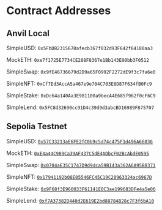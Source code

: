 # Contract Addresses

## Anvil Local

SimpleUSD: `0x5FbDB2315678afecb367f032d93F642f64180aa3`

MockETH: `0xe7f1725E7734CE288F8367e1Bb143E90bb3F0512`

SimpleSwap: `0x9fE46736679d2D9a65F0992F2272dE9f3c7fa6e0`

SimpleNFT: `0xCf7Ed3AccA5a467e9e704C703E8D87F634fB0Fc9`

SimpleStake: `0xDc64a140Aa3E981100a9becA4E685f962f0cF6C9`

SimpleLend: `0x5FC8d32690cc91D4c39d9d3abcBD16989F875707`

## Sepolia Testnet

SimpleUSD: [`0x57C33213aE6FE2fC0b9c5d74c475F1d496A66836`](https://sepolia.etherscan.io/address/0x57c33213ae6fe2fc0b9c5d74c475f1d496a66836)

MockETH: [`0xE4a44C989Ca39AF437C5dE4ADbcF02BcAbdE0595`](https://sepolia.etherscan.io/address/0xe4a44c989ca39af437c5de4adbcf02bcabde0595)

SimpleSwap: [`0x0704aE35C1747D9d9dca59B143a362A6A95B8371`](https://sepolia.etherscan.io/address/0x0704ae35c1747d9d9dca59b143a362a6a95b8371)

SimpleNFT: [`0x17941192b08E05546FC45C19C20963324ac6967D`](https://sepolia.etherscan.io/address/0x17941192b08e05546fc45c19c20963324ac6967d)

SimpleStake: [`0x9F68f3E960033F61141E0C3ae199683DFe4a5e06`](https://sepolia.etherscan.io/address/0x9f68f3e960033f61141e0c3ae199683dfe4a5e06)

SimpleLend: [`0xf7A37382D440d2E619E2bd88784B28c7F3f6bA10`](https://sepolia.etherscan.io/address/0xf7a37382d440d2e619e2bd88784b28c7f3f6ba10)
